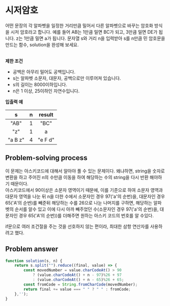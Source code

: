 # 시저암호

어떤 문장의 각 알파벳을 일정한 거리만큼 밀어서 다른 알파벳으로 바꾸는 암호화 방식을 시저 암호라고 합니다. 예를 들어 AB는 1만큼 밀면 BC가 되고, 3만큼 밀면 DE가 됩니다. z는 1만큼 밀면 a가 됩니다. 문자열 s와 거리 n을 입력받아 s를 n만큼 민 암호문을 만드는 함수, solution을 완성해 보세요.<br/>
<br/>

**제한 조건**

- 공백은 아무리 밀어도 공백입니다.
- s는 알파벳 소문자, 대문자, 공백으로만 이루어져 있습니다.
- s의 길이는 8000이하입니다.
- n은 1 이상, 25이하인 자연수입니다.

**입출력 예**

| s | n | result |
|:---:|:---:|:---:|
| "AB" | 1 | "BC" |
| "z" | 1 | a |
| "a B z" | 4 | "e F d" |

## Problem-solving process

이 문제는 아스키코드에 대해서 알아야 풀 수 있는 문제이다.
왜냐하면, string을 숫자로 변환을 하고 주어진 n의 수만큼 이동을 하여 해당하는 수의 string을 다시 반환 해야하기 때문이다.<br/>
아스키코드에서 90이상은 소문자 영역이기 때문에, 이를 기준으로 하여 소문자 영역과 대문자 영역을 나눈 뒤 n을 더한 수에서 소문자인 경우 97('a'의 순번)을, 대문자인 경우 65('A'의 순번)를 빼준뒤 해당하는 수를 26으로 나눈 나머지를 구하면, 해당하는 알파벳의 순서를 알수 있고 이에 다시 아까 빼주었던 수(소문자인 경우 97('a'의 순번)을, 대문자인 경우 65('A'의 순번))를 더해주면 원하는 아스키 코드의 번호를 알 수있다.

if문으로 여러 조건절을 주는 것을 선호하지 않는 편이라, 최대한 삼항 연산자를 사용하려고 했다.

## Problem answer

```javascript
function solution(s, n) {
    return s.split("").reduce((final, value) => {
        const movedNumber = value.charCodeAt() > 90
            ? (value.charCodeAt() + n - 97)%26 + 97
            : (value.charCodeAt() + n - 65)%26 + 65;
        const fromCode = String.fromCharCode(movedNumber);
        return final += value === " " ? " " : fromCode;
    },'');
}
```
